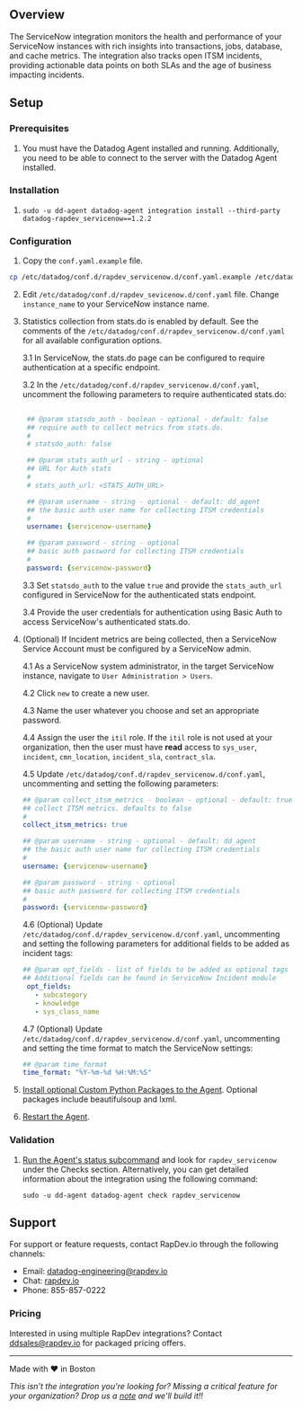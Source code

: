 ## Overview

The ServiceNow integration monitors the health and performance of your ServiceNow instances with rich insights into transactions, jobs, database, and cache metrics. The integration also tracks open ITSM incidents, providing actionable data points on both SLAs and the age of business impacting incidents.

## Setup

### Prerequisites

1. You must have the Datadog Agent installed and running. Additionally, you need to be able to connect to the server with the Datadog Agent installed.

### Installation

1. `sudo -u dd-agent datadog-agent integration install --third-party datadog-rapdev_servicenow==1.2.2`

### Configuration

1. Copy the `conf.yaml.example` file.

```sh
cp /etc/datadog/conf.d/rapdev_servicenow.d/conf.yaml.example /etc/datadog/conf.d/rapdev_servicenow.d/conf.yaml
```

2. Edit `/etc/datadog/conf.d/rapdev_sevicenow.d/conf.yaml` file. Change `instance_name` to your ServiceNow instance name.

3. Statistics collection from stats.do is enabled by default. See the comments of the `/etc/datadog/conf.d/rapdev_servicenow.d/conf.yaml` for all available configuration options.
   
   3.1 In ServiceNow, the stats.do page can be configured to require authentication at a specific endpoint.

   3.2 In the `/etc/datadog/conf.d/rapdev_servicenow.d/conf.yaml`, uncomment the following parameters to require authenticated stats.do:
   ```yaml
       
    ## @param statsdo_auth - boolean - optional - default: false
    ## require auth to collect metrics from stats.do.
    #
    # statsdo_auth: false

    ## @param stats_auth_url - string - optional
    ## URL for Auth stats
    #
    # stats_auth_url: <STATS_AUTH_URL>

    ## @param username - string - optional - default: dd_agent
    ## the basic auth user name for collecting ITSM credentials
    #
    username: {servicenow-username}

    ## @param password - string - optional
    ## basic auth password for collecting ITSM credentials
    #
    password: {servicenow-password}
    ```
    
    3.3 Set `statsdo_auth` to the value `true` and provide the `stats_auth_url` configured in ServiceNow for the authenticated stats endpoint.

    3.4 Provide the user credentials for authentication using Basic Auth to access ServiceNow's authenticated stats.do.


4. (Optional) If Incident metrics are being collected, then a ServiceNow Service Account must be configured by a ServiceNow admin.

    4.1 As a ServiceNow system administrator, in the target ServiceNow instance, navigate to `User Administration > Users`.

    4.2 Click `new` to create a new user.

    4.3 Name the user whatever you choose and set an appropriate password.

    4.4 Assign the user the `itil` role. If the `itil` role is not used at your organization, then the user must have __read__ access to `sys_user`, `incident`, `cmn_location`, `incident_sla`, `contract_sla`.

    4.5 Update `/etc/datadog/conf.d/rapdev_servicenow.d/conf.yaml`, uncommenting and setting the following parameters:
    ```yaml
    ## @param collect_itsm_metrics - boolean - optional - default: true
    ## collect ITSM metrics. defaults to false
    #
    collect_itsm_metrics: true

    ## @param username - string - optional - default: dd_agent
    ## the basic auth user name for collecting ITSM credentials
    #
    username: {servicenow-username}

    ## @param password - string - optional
    ## basic auth password for collecting ITSM credentials
    #
    password: {servicenow-password}
    ```
    4.6 (Optional) Update `/etc/datadog/conf.d/rapdev_servicenow.d/conf.yaml`, uncommenting and setting the following parameters for additional fields to be added as incident tags:
    ```yaml
    ## @param opt_fields - list of fields to be added as optional tags to incident metric - optional
    ## Additional fields can be found in ServiceNow Incident module
     opt_fields:
       - subcategory
       - knowledge
       - sys_class_name
    
     ```
    4.7 (Optional) Update `/etc/datadog/conf.d/rapdev_servicenow.d/conf.yaml`, uncommenting and setting the time format to match the ServiceNow settings:
    ```yaml
    ## @param time_format
    time_format: "%Y-%m-%d %H:%M:%S"
    ```
5. [Install optional Custom Python Packages to the Agent](https://docs.datadoghq.com/developers/guide/custom-python-package/?tab=linux). Optional packages include beautifulsoup and lxml.

5. [Restart the Agent](https://docs.datadoghq.com/agent/guide/agent-commands/?tab=agentv6v7#start-stop-and-restart-the-agent).

### Validation

1. [Run the Agent's status subcommand](https://docs.datadoghq.com/agent/guide/agent-commands/?tab=agentv6v7#agent-information) and look for `rapdev_servicenow` under the Checks section. Alternatively, you can get detailed information about the integration using the following command:

    ```
    sudo ‐u dd‐agent datadog‐agent check rapdev_servicenow
    ```

## Support
For support or feature requests, contact RapDev.io through the following channels:

 - Email: datadog-engineering@rapdev.io
 - Chat: [rapdev.io](https://www.rapdev.io/#Get-in-touch)
 - Phone: 855-857-0222

### Pricing
Interested in using multiple RapDev integrations? Contact [ddsales@rapdev.io](mailto:ddsales@rapdev.io) for packaged pricing offers.

---

Made with ❤️ in Boston

*This isn't the integration you're looking for? Missing a critical feature for your organization? Drop us a [note](mailto:datadog-engineering@rapdev.io) and we'll build it!!*
